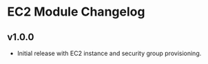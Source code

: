 # EC2 Module Changelog

## v1.0.0
- Initial release with EC2 instance and security group provisioning.